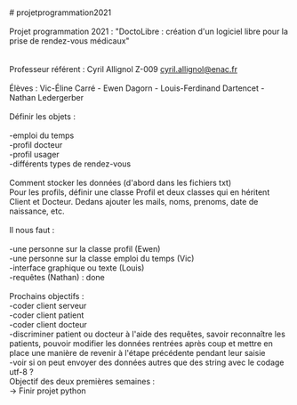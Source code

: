<br/> # projetprogrammation2021
<br/> 
<br/> Projet programmation 2021 : "DoctoLibre : création d'un logiciel libre pour la prise de rendez-vous médicaux"
<br/> 
<br/> 
<br/> Professeur référent : Cyril Allignol                         Z-009           cyril.allignol@enac.fr
<br/> 
<br/> Élèves : Vic-Éline Carré - Ewen Dagorn - Louis-Ferdinand Dartencet - Nathan Ledergerber
<br/> 
<br/> Définir les objets :
<br/> 
<br/> -emploi du temps 
<br/> -profil docteur
<br/> -profil usager
<br/> -différents types de rendez-vous
<br/> 
<br/> Comment stocker les données (d'abord dans les fichiers txt)
<br/> Pour les profils, définir une classe Profil et deux classes qui en héritent Client et Docteur. Dedans ajouter les mails, noms, prenoms, date de naissance, etc.
<br/>
<br/> Il nous faut : 
<br/> 
<br/> -une personne sur la classe profil (Ewen)
<br/> -une personne sur la classe emploi du temps (Vic)
<br/> -interface graphique ou texte (Louis)
<br/> -requêtes (Nathan) : done
<br/> 
<br/>Prochains objectifs :
<br/>-coder client serveur
<br/>-coder client patient
<br/>-coder client docteur
<br/>-discriminer patient ou docteur à l'aide des requêtes, savoir reconnaître les patients, pouvoir modifier les données rentrées après coup et mettre en place une manière de revenir à l'étape précédente pendant leur saisie
<br/>-voir si on peut envoyer des données autres que des string avec le codage utf-8 ?
<br/> Objectif des deux premières semaines :
<br/> -> Finir projet python

